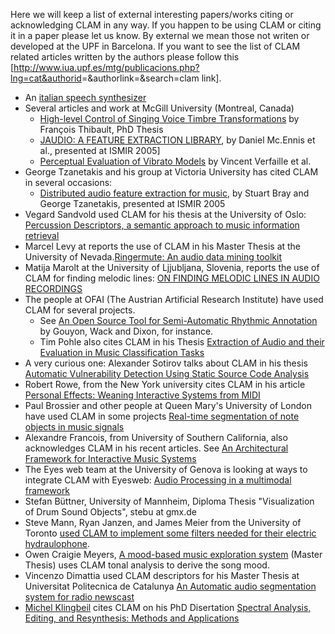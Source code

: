 Here we will keep a list of external interesting papers/works citing or acknowledging CLAM in any way. If you happen to be using CLAM or citing it in a paper please let us know. By external we mean those not writen or developed at the UPF in Barcelona. If you want to see the list of CLAM related articles written by the authors please follow this [<http://www.iua.upf.es/mtg/publicacions.php?lng=cat&authorid>=&authorlink=&search=clam link].

-   An [italian speech synthesizer](http://www.pd.istc.cnr.it/FESTIVAL/home/SMS.htm)
-   Several articles and work at McGill University (Montreal, Canada)
    -   [High-level Control of Singing Voice Timbre Transformations](http://www.music.mcgill.ca/~thibault/Thesis/) by François Thibault, PhD Thesis
    -   [JAUDIO: A FEATURE EXTRACTION LIBRARY](http://ismir2005.ismir.net/proceedings/2103.pdf), by Daniel Mc.Ennis et al., presented at ISMIR 2005]
    -   [Perceptual Evaluation of Vibrato Models](http://www.gslis.mcgill.ca/guastavino/publis/VerfailleEtAl2005CIM05Vibrato.pdf) by Vincent Verfaille et al.
-   George Tzanetakis and his group at Victoria University has cited CLAM in several occasions:
    -   [Distributed audio feature extraction for music](http://ismir2005.ismir.net/proceedings/2125.pdf), by Stuart Bray and George Tzanetakis, presented at ISMIR 2005
-   Vegard Sandvold used CLAM for his thesis at the University of Oslo: [Percussion Descriptors, a semantic approach to music information retrieval](http://www.musikkteknologen.no/pub/Sandvold-CandScientThesis2004.pdf)
-   Marcel Levy at reports the use of CLAM in his Master Thesis at the University of Nevada.[Ringermute: An audio data mining toolkit](http://www.cse.unr.edu/~fredh/papers/thesis/027-levy/thesis.pdf)
-   Matija Marolt at the University of Ljjubljana, Slovenia, reports the use of CLAM for finding melodic lines: [ON FINDING MELODIC LINES IN AUDIO RECORDINGS](http://lgm.fri.uni-lj.si/~matic/clanki/dafx04_marolt.pdf)
-   The people at OFAI (The Austrian Artificial Research Institute) have used CLAM for several projects.
    -   See [An Open Source Tool for Semi-Automatic Rhythmic Annotation](http://wwwx.ofai.at/cgi-bin/get-tr?paper=oefai-tr-2004-22.pdf) by Gouyon, Wack and Dixon, for instance.
    -   Tim Pohle also cites CLAM in his Thesis [Extraction of Audio and their Evaluation in Music Classification Tasks](http://kluedo.ub.uni-kl.de/volltexte/2005/1881/pdf/diplomarbeit.pdf)
-   A very curious one: Alexander Sotirov talks about CLAM in his thesis [Automatic Vulnerability Detection Using Static Source Code Analysis](http://gcc.vulncheck.org/sotirov05automatic.pdf)
-   Robert Rowe, from the New York university cites CLAM in his article [Personal Effects: Weaning Interactive Systems from MIDI](http://homepages.nyu.edu/~rr6/spark.pdf)
-   Paul Brossier and other people at Queen Mary's University of London have used CLAM in some projects [Real-time segmentation of note objects in music signals](http://www.elec.qmul.ac.uk/people/juan/Documents/Brossier-ISMIR-2004.pdf)
-   Alexandre Francois, from University of Southern California, also acknowledges CLAM in his recent articles. See [An Architectural Framework for Interactive Music Systems](http://iris.usc.edu/~afrancoi/pdf/afims-tr.pdf)
-   The Eyes web team at the University of Genova is looking at ways to integrate CLAM with Eyesweb: [Audio Processing in a multimodal framework](http://www.taichi.cf.ac.uk/files/AES118paper_Final.pdf)
-   Stefan Büttner, University of Mannheim, Diploma Thesis "Visualization of Drum Sound Objects", stebu at gmx.de
-   Steve Mann, Ryan Janzen, and James Meier from the University of Toronto [used CLAM to implement some filters needed for their electric hydraulophone](http://wearcam.org/icmc2007/cr1009100279067.pdf).
-   Owen Craigie Meyers, [A mood-based music exploration system](http://web.media.mit.edu/~meyers/meyers-ms.pdf) (Master Thesis) uses CLAM tonal analysis to derive the song mood.
-   Vincenzo Dimattia used CLAM descriptors for his Master Thesis at Universitat Politecnica de Catalunya [An Automatic audio segmentation system for radio newscast](http://upcommons.upc.edu/pfc/handle/2099.1/4862)
-   [Michel Klingbeil](http://www.klingbeil.com/) cites CLAM on his PhD Disertation [Spectral Analysis, Editing, and Resynthesis: Methods and Applications](http://www.klingbeil.com/data/Klingbeil_Dissertation_web.pdf)

